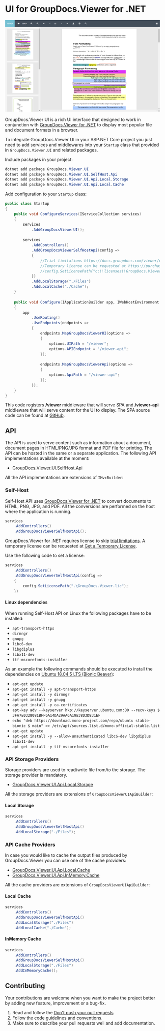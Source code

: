 # UI for GroupDocs.Viewer for .NET

![GroupDocs.Viewer.UI](./doc/images/viewer-ui.png)

GroupDocs.Viewer UI is a rich UI interface that designed to work in conjunction with [GroupDocs.Viewer for .NET](https://products.groupdocs.com/viewer/net) to display most popular file and document formats in a browser.

To integrate GroupDocs.Viewer UI in your ASP.NET Core project you just need to add services and middlewares into your `Startup` class that provided in `GroupDocs.Viewer.UI` and related packages.

Include packages in your project:

```PowerShell
dotnet add package GroupDocs.Viewer.UI
dotnet add package GroupDocs.Viewer.UI.SelfHost.Api
dotnet add package GroupDocs.Viewer.UI.Api.Local.Storage
dotnet add package GroupDocs.Viewer.UI.Api.Local.Cache
```

Add configuration to your `Startup` class:

```cs
public class Startup
{
    public void ConfigureServices(IServiceCollection services)
    {
        services
            .AddGroupDocsViewerUI();

        services
            .AddControllers()
            .AddGroupDocsViewerSelfHostApi(config =>
            {
                //Trial limitations https://docs.groupdocs.com/viewer/net/evaluation-limitations-and-licensing-of-groupdocs-viewer/
                //Temporary license can be requested at https://purchase.groupdocs.com/temporary-license
                //config.SetLicensePath("c:\\licenses\\GroupDocs.Viewer.lic"); // or set environment variable 'GROUPDOCS_LIC_PATH'
            })
            .AddLocalStorage("./Files")
            .AddLocalCache("./Cache");
    }

    public void Configure(IApplicationBuilder app, IWebHostEnvironment env)
    {
        app
            .UseRouting()
            .UseEndpoints(endpoints =>
            {
                endpoints.MapGroupDocsViewerUI(options =>
                {
                    options.UIPath = "/viewer";
                    options.APIEndpoint = "/viewer-api";
                });

                endpoints.MapGroupDocsViewerApi(options =>
                {
                    options.ApiPath = "/viewer-api";
                });
            });
    }
}
```

This code registers **/viewer** middleware that will serve SPA and **/viewer-api** middleware that will serve content for the UI to display. The SPA source code can be found at [GitHub](https://github.com/groupdocs-total/GroupDocs.Total-Angular).

## API

The API is used to serve content such as information about a document, document pages in HTML/PNG/JPG format and PDF file for printing. The API can be hosted in the same or a separate application. The following API implementations available at the moment:

- [GroupDocs.Viewer.UI.SelfHost.Api](https://www.nuget.org/packages/GroupDocs.Viewer.UI.SelfHost.Api)

All the API implementations are extensions of `IMvcBuilder`:

### Self-Host

Self-Host API uses [GroupDocs.Viewer for .NET](https://www.nuget.org/packages/groupdocs.viewer) to convert documents to HTML, PNG, JPG, and PDF. All the conversions are performed on the host where the application is running.

```cs
services
    .AddControllers()
    .AddGroupDocsViewerSelfHostApi();
```

GroupDocs.Viewer for .NET requires license to skip [trial limitations](https://docs.groupdocs.com/viewer/net/evaluation-limitations-and-licensing-of-groupdocs-viewer/). A temporary license can be requested at [Get a Temporary License](https://purchase.groupdocs.com/temporary-license).

Use the following code to set a license:

```cs
services
    .AddControllers()
    .AddGroupDocsViewerSelfHostApi(config =>
    {
        config.SetLicensePath(".\GroupDocs.Viewer.lic");
    })
```

#### Linux dependencies

When running Self-Host API on Linux the following packages have to be installed:

- `apt-transport-https`
- `dirmngr`
- `gnupg`
- `libc6-dev`
- `libgdiplus`
- `libx11-dev`
- `ttf-mscorefonts-installer`

As an example the following commands should be executed to install the dependencies on [Ubuntu 18.04.5 LTS (Bionic Beaver)](https://releases.ubuntu.com/18.04.5/):

- `apt-get update`
- `apt-get install -y apt-transport-https`
- `apt-get install -y dirmngr`
- `apt-get install -y gnupg`
- `apt-get install -y ca-certificates`
- `apt-key adv --keyserver hkp://keyserver.ubuntu.com:80 --recv-keys $ 3FA7E0328081BFF6A14DA29AA6A19B38D3D831EF`
- `echo "deb https://download.mono-project.com/repo/ubuntu stable-bionic $ main" >> /etc/apt/sources.list.d/mono-official-stable.list`
- `apt-get update`
- `apt-get install -y --allow-unauthenticated libc6-dev libgdiplus libx11-dev`
- `apt-get install -y ttf-mscorefonts-installer`

### API Storage Providers

Storage providers are used to read/write file from/to the storage. The storage provider is mandatory.

- [GroupDocs.Viewer.UI.Api.Local.Storage](https://www.nuget.org/packages/GroupDocs.Viewer.UI.Api.Local.Storage)

All the storage providers are extensions of `GroupDocsViewerUIApiBuilder`:

#### Local Storage

```cs
services
    .AddControllers()
    .AddGroupDocsViewerSelfHostApi()
    .AddLocalStorage("./Files");
```

### API Cache Providers

In case you would like to cache the output files produced by GroupDocs.Viewer you can use one of the cache providers:

- [GroupDocs.Viewer.UI.Api.Local.Cache](https://www.nuget.org/packages/GroupDocs.Viewer.UI.Api.Local.Cache)
- [GroupDocs.Viewer.UI.Api.InMemory.Cache](https://www.nuget.org/packages/GroupDocs.Viewer.UI.Api.InMemory.Cache)

All the cache providers are extensions of `GroupDocsViewerUIApiBuilder`:

#### Local Cache

```cs
services
    .AddControllers()
    .AddGroupDocsViewerSelfHostApi()
    .AddLocalStorage("./Files")
    .AddLocalCache("./Cache");
```

#### InMemory Cache

```cs
services
    .AddControllers()
    .AddGroupDocsViewerSelfHostApi()
    .AddLocalStorage("./Files")
    .AddInMemoryCache();
```

## Contributing

Your contributions are welcome when you want to make the project better by adding new feature, improvement or a bug-fix.

1. Read and follow the [Don't push your pull requests](https://www.igvita.com/2011/12/19/dont-push-your-pull-requests/)
2. Follow the code guidelines and conventions.
3. Make sure to describe your pull requests well and add documentation.
